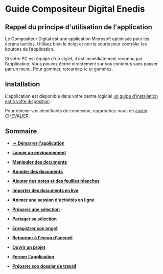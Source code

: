 # Guide Compositeur Digital Enedis

## Rappel du principe d'utilisation de l'application

Le Compositeur Digital est une application Microsoft optimisée pour les écrans tactiles. Utilisez bien le doigt et non la souris pour contrôler les boutons de l’application. 

Si votre PC est équipé d'un stylet, il est immédiatement reconnu par l’application. Vous pouvez écrire directement sur vos contenus sans passer par un menu. Pour gommer, retournez-le et gommez. 

## Installation

L'application est disponible dans votre centre logiciel [un guide d'installation est à votre disposition](./media/Install.pdf). 

Pour obtenir vos identifiants de connexion, rapprochez-vous de [Justin CHEVALIER](mailto:justin.chevalier@enedis.fr).


## Sommaire
* [&rarr; **Démarrer l'application**](./start-app.md)
* [**Lancer un environnement**](./new-universe.md)
* [**Manipuler des documents**](./manipulate-doc.md)
* [**Annoter des documents**](./annotate.md)
* [**Ajouter des notes et des feuilles blanches**](./add-notes.md)
* [**Importer des documents en live**](./import-docs.md)
* [**Animer une session d'activités en ligne**](./companion.md)
* [**Préparer une sélection**](./prepare-selection.md)
* [**Partager sa sélection**](./share-selection.md)
* [**Enregistrer son projet**](./save-project.md)
* [**Retourner à l'écran d'accueil**](./back-home.md)
* [**Ouvrir un projet**](./open-project.md)
* [**Fermer l'application**](./close-app.md)

* [**Préparer son dossier de travail**](./prepare-content.md)
